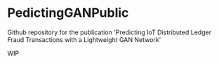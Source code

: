 # PedictingGANPublic
Github repository for the publication 'Predicting IoT Distributed Ledger Fraud Transactions with a Lightweight GAN Network'

WIP
